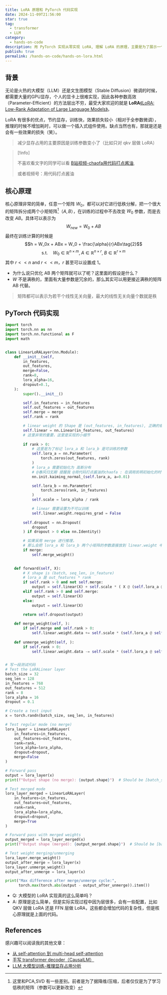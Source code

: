 ```yaml
---
title: LoRA 原理和 PyTorch 代码实现
date: 2024-11-09T21:56:00
star: true
tag:
  - transformer
  - LLM
category:
  - hands-on-code
description: 用 PyTorch 实现从零实现 LoRA, 理解 LoRA 的原理，主要是为了展示一个 LoRA 实现的细节
publish: true
permalink: /hands-on-code/hands-on-lora.html
---
```




## 背景

无论是火热的大模型（LLM）还是文生图模型（Stable  Diffusion）微调的时候，都需要大量的GPU显存，个人的显卡上很难实现，因此各种参数高效（Parameter-Efficient）的方法层出不穷，最受大家欢迎的就是 **LoRA**[《LoRA: Low-Rank Adaptation of Large Language Models》](https://papers.cool/arxiv/2106.09685)。

LoRA 有很多的优点，节约显存，训练快，效果损失较小（相对于全参数微调），推理的时候不增加耗时，可以做一个插入式组件使用。缺点当然也有，那就是还是会有一些效果的损失（笑）。

> 减少显存占用的主要原因是训练参数变小了（比如只对 qkv 层做 LoRA）

> [!info]
>
> 不喜欢看文字的同学可以看 [B站视频-chaofa用代码打点酱油](https://www.bilibili.com/video/BV1fHmkYyE2w/),
> 
> 或者视频号：用代码打点酱油

## 核心原理

核心原理非常的简单，任意一个矩阵 $W_0$，都可以对它进行低秩分解，把一个很大的矩阵拆分成两个小矩矩阵[^1]（$A,B$），在训练的过程中不去改变 $W_0$ 参数，而是去改变 $A B$。具体可以表示为
$$W_{new} = W_0 + AB \tag{1}$$
最终在训练计算的时候是
$$h = W_0x + ABx = W_0 + \frac{\alpha}{r}ABx\tag{2}$$
$$\text{s.t.} \quad W_0 \in \mathbb{R}^{n \times m}, \; A \in \mathbb{R}^{n \times r}, \; B \in \mathbb{R}^{r \times m}$$
其中 $r << n \text{ and } r << m$，$r$ 甚至可以设置成 1。


- 为什么说只优化 AB 两个矩阵就可以了呢？这里面的假设是什么？
- $W$ 不是满秩的，里面有大量参数是冗余的，那么其实可以用更接近满秩的矩阵 AB 代替。
> 矩阵都可以表示为若干个线性无关向量，最大的线性无关向量个数就是秩


## PyTorch 代码实现
```python
import torch
import torch.nn as nn
import torch.nn.functional as F
import math


class LinearLoRALayer(nn.Module):
    def __init__(self, 
        in_features, 
        out_features,
        merge=False,
        rank=8,
        lora_alpha=16,
        dropout=0.1,
    ):
        super().__init__()

        self.in_features = in_features
        self.out_features = out_features
        self.merge = merge
        self.rank = rank

        # linear weight 的 Shape 是 (out_features, in_features), 正确的做法是 xW^T
        self.linear = nn.Linear(in_features, out_features)
        # 这里非常的重要，这里是实现的小细节
        
        if rank > 0:
            # 这里是为了标记 lora_a 和 lora_b 是可训练的参数
            self.lora_a = nn.Parameter(
                torch.zeros(out_features, rank)
            )
            # lora_a 需要初始化为 高斯分布
            # @春风归无期 提醒我 @用代码打点酱油的chaofa : 在调用凯明初始化的时候注释里写的高斯分布，调用的却是均匀分布，而且参数a的值设置的是根号5，但a表示的是leaky relu的负斜率系数，一般是0.01这样的小值，不可能超过1
            nn.init.kaiming_normal_(self.lora_a, a=0.01)

            self.lora_b = nn.Parameter(
                torch.zeros(rank, in_features)
            )
            self.scale = lora_alpha / rank

            # linear 需要设置为不可以训练
            self.linear.weight.requires_grad = False
        
        self.dropout = nn.Dropout(
            dropout
        ) if dropout > 0 else nn.Identity()

        # 如果采用 merge 进行推理，
        # 那么会把 lora_a 和 lora_b 两个小矩阵的参数直接放到 linear.weight 中
        if merge:
            self.merge_weight()

    
    def forward(self, X):
        # X shape is (batch, seq_len, in_feature)
        # lora_a 是 out_features * rank
        if self.rank > 0 and not self.merge:
            output = self.linear(X) + self.scale * ( X @ (self.lora_a @ self.lora_b).T )
        elif self.rank > 0 and self.merge:
            output = self.linear(X)
        else:
            output = self.linear(X)
        
        return self.dropout(output)

    def merge_weight(self, ):
        if self.merge and self.rank > 0:
            self.linear.weight.data += self.scale * (self.lora_a @ self.lora_b)
    
    def unmerge_weight(self, ):
        if self.rank > 0:
            self.linear.weight.data -= self.scale * (self.lora_a @ self.lora_b)


# 写一段测试代码
# Test the LoRALinear layer
batch_size = 32
seq_len = 128
in_features = 768
out_features = 512
rank = 8
lora_alpha = 16
dropout = 0.1

# Create a test input
x = torch.randn(batch_size, seq_len, in_features)

# Test regular mode (no merge)
lora_layer = LinearLoRALayer(
    in_features=in_features,
    out_features=out_features,
    rank=rank,
    lora_alpha=lora_alpha,
    dropout=dropout,
    merge=False
)

# Forward pass
output = lora_layer(x)
print(f"Output shape (no merge): {output.shape}")  # Should be [batch_size, seq_len, out_features]

# Test merged mode
lora_layer_merged = LinearLoRALayer(
    in_features=in_features,
    out_features=out_features,
    rank=rank,
    lora_alpha=lora_alpha,
    dropout=dropout,
    merge=True
)

# Forward pass with merged weights
output_merged = lora_layer_merged(x)
print(f"Output shape (merged): {output_merged.shape}")  # Should be [batch_size, seq_len, out_features]

# Test weight merging/unmerging
lora_layer.merge_weight()
output_after_merge = lora_layer(x)
lora_layer.unmerge_weight()
output_after_unmerge = lora_layer(x)

print("Max difference after merge/unmerge cycle:", 
      torch.max(torch.abs(output - output_after_unmerge)).item())


```

- Q: 大模型的 LoRA 实现真的这么简单吗？
- A: 原理是这么简单，但是实际实现过程中因为层很多，会有一些配置，比如 QKV 层做 LoRA 还是 FFN 层做 LoRA，这些都会增加代码的复杂性，但是核心原理就是上面的代码。


## References

[^1]: 这里和PCA,SVD 有一些差别。前者是为了据降维/压缩，后者仅仅是为了学习低秩的矩阵（参数可以更新改变）

感兴趣可以阅读我的其他文章：
- [从 self-attention 到 multi-head self-attention](/hands-on-code/from-self-attention-to-multi-head-self-attention.html)
- [手写 transformer decoder（CausalLM）](/hands-on-code/hands-on-causallm-decoder.html)
- [LLM 大模型训练-推理显存占用分析](/post/llm-train-infer-memoery-usage-calculation.html)
